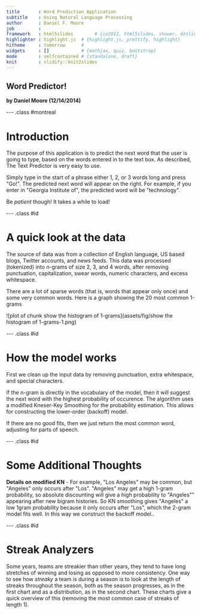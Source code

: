 ```yaml
---
title       : Word Prediction Application
subtitle    : Using Natural Language Processing
author      : Daniel F. Moore
job         : 
framework   : html5slides        # {io2012, html5slides, shower, dzslides, ...}
highlighter : highlight.js  # {highlight.js, prettify, highlight}
hitheme     : tomorrow      # 
widgets     : []            # {mathjax, quiz, bootstrap}
mode        : selfcontained # {standalone, draft}
knit        : slidify::knit2slides
---
```






## Word Predictor!

<b>by Daniel Moore (12/14/2014)</b>

--- .class #montreal 

# Introduction
The purpose of this application is to predict the next word that the user is going to type, based on the words entered in to the text box. As described, The Text Predictor is very easy to use.

Simply type in the start of a phrase either 1, 2, or 3 words long and press "Go!". The predicted next word will appear on the right. For example, if you enter in "Georgia Institute of", the predicted word will be "technology".

Be <i>patient</i> though! It takes a while to load!


--- .class #id 

# A quick look at the data

The source of data was from a collection of English language, US based blogs, Twitter accounts, and news feeds. This data was processed (tokenized) into n-grams of size 2, 3, and 4 words, after removing punctuation, capitalization, swear words, numeric characters, and excess whitespace.

There are a lot of sparse words (that is, words that appear only once) and some very common words. Here is a graph showing the 20 most common 1-grams

![plot of chunk show the histogram of 1-grams](assets/fig/show the histogram of 1-grams-1.png) 


--- .class #id 
# How the model works
First we clean up the input data by removing punctuation, extra whitespace, and special characters.

If the n-gram is directly in the vocabulary of the model, then it will suggest the next word with the highest probability of occurence. The algorithm uses a modified Kneser-Key Smoothing for the probability estimation. This allows for constructing the lower-order (backoff) model. 

If there are no good fits, then we just return the most common word, adjusting for parts of speech.






--- .class #id 

# Some Additional Thoughts

<b>Details on modified KN</b> - For example, "Los Angeles" may be common, but "Angeles" only occurs after "Los". "Angeles" may get a high 1-gram probability, so absolute discounting will give a high probability to "Angeles"" appearing after new bigram histories. So KN smoothing gives "Angeles" a low 1gram probability because it only occurs after "Los", which the 2-gram model fits well.
In this way we construct the backoff model..






--- .class #id

# Streak Analyzers

Some years, teams are streakier than other years, they tend to have long stretches of winning and losing as opposed to more consistency. One way to see how *streaky* a team is during a season is to look at the length of streaks throughout the season, both as the season progresses, as in the first chart and as a distribution, as in the second chart. These charts give a quick overview of this (removing the most common case of streaks of length 1).



